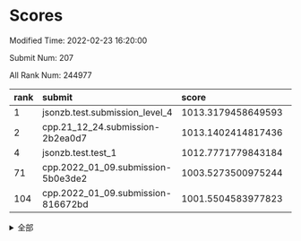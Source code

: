 # Scores

Modified Time: 2022-02-23 16:20:00

Submit Num: 207

All Rank Num: 244977

| rank |               submit               |       score        |       sigma        | pk_num |
| :--- | :--------------------------------- | :----------------- | :----------------- | :----- |
| 1    | jsonzb.test.submission_level_4     | 1013.3179458649593 | 0.7981133608263026 | 4736   |
| 2    | cpp.21_12_24.submission-2b2ea0d7   | 1013.1402414817436 | 0.7966746091076271 | 4731   |
| 4    | jsonzb.test.test_1                 | 1012.7771779843184 | 0.7956209519956083 | 4734   |
| 71   | cpp.2022_01_09.submission-5b0e3de2 | 1003.5273500975244 | 0.709832242685366  | 4728   |
| 104  | cpp.2022_01_09.submission-816672bd | 1001.5504583977823 | 0.7135047065171639 | 4729   |


<details>
<summary>全部</summary>

| rank |                 submit                 |       score        |       sigma        | pk_num |
| :--- | :------------------------------------- | :----------------- | :----------------- | :----- |
| 1    | jsonzb.test.submission_level_4         | 1013.3179458649593 | 0.7981133608263026 | 4736   |
| 2    | cpp.21_12_24.submission-2b2ea0d7       | 1013.1402414817436 | 0.7966746091076271 | 4731   |
| 3    | gobigger.level_3.submission_level_3_8  | 1012.7772551470684 | 0.7923928631835779 | 4739   |
| 4    | jsonzb.test.test_1                     | 1012.7771779843184 | 0.7956209519956083 | 4734   |
| 5    | gobigger.level_3.submission_level_3_11 | 1011.8085083778849 | 0.8024328381650103 | 4736   |
| 6    | gobigger.level_3.submission_level_3_39 | 1011.5209076956108 | 0.7513972684359831 | 4732   |
| 7    | gobigger.level_3.submission_level_3_32 | 1011.1106096116899 | 0.7579052137090415 | 4726   |
| 8    | gobigger.level_3.submission_level_3_37 | 1011.0074746917593 | 0.8016633256315632 | 4729   |
| 9    | gobigger.level_3.submission_level_3_24 | 1010.9366060926561 | 0.7530883205458815 | 4732   |
| 10   | gobigger.level_3.submission_level_3_25 | 1010.8188863756349 | 0.777708359771148  | 4733   |
| 11   | gobigger.level_3.submission_level_3_14 | 1010.7918735124853 | 0.7704490289189607 | 4739   |
| 12   | gobigger.level_3.submission_level_3_2  | 1010.7710749313695 | 0.7616447101358819 | 4729   |
| 13   | gobigger.level_3.submission_level_3_21 | 1010.6240420159173 | 0.7689262985907017 | 4734   |
| 14   | gobigger.level_3.submission_level_3_34 | 1010.5807932531707 | 0.7839905386464061 | 4733   |
| 15   | gobigger.level_3.submission_level_3_48 | 1010.5720956199879 | 0.7812713327642473 | 4738   |
| 16   | gobigger.level_3.submission_level_3_16 | 1010.4584017903219 | 0.7561971246834369 | 4732   |
| 17   | gobigger.level_3.submission_level_3_0  | 1010.4581412430717 | 0.7618179351882852 | 4737   |
| 18   | gobigger.level_3.submission_level_3_5  | 1010.4190998748566 | 0.7777506246285015 | 4736   |
| 19   | gobigger.level_3.submission_level_3_41 | 1010.3523005809233 | 0.7473706964900186 | 4734   |
| 20   | gobigger.level_3.submission_level_3_36 | 1010.2933163903991 | 0.7580658675552644 | 4734   |
| 21   | gobigger.level_3.submission_level_3_26 | 1010.2692248322326 | 0.7662848002767547 | 4736   |
| 22   | gobigger.level_3.submission_level_3_3  | 1010.2577459434776 | 0.7446542137042179 | 4733   |
| 23   | gobigger.level_3.submission_level_3_22 | 1010.2079144560971 | 0.76797233587186   | 4739   |
| 24   | gobigger.level_3.submission_level_3_20 | 1010.1712130204824 | 0.7633187557440578 | 4726   |
| 25   | gobigger.level_3.submission_level_3_42 | 1010.1131493384306 | 0.7456415048104609 | 4733   |
| 26   | gobigger.level_3.submission_level_3_30 | 1010.0614506084771 | 0.7771009584310944 | 4731   |
| 27   | gobigger.level_3.submission_level_3_27 | 1009.9777570705079 | 0.773280244287399  | 4734   |
| 28   | gobigger.level_3.submission_level_3_17 | 1009.9568084861462 | 0.7730626638153668 | 4734   |
| 29   | gobigger.level_3.submission_level_3_9  | 1009.9537060995019 | 0.74401416855968   | 4735   |
| 30   | gobigger.level_3.submission_level_3_1  | 1009.8739458088725 | 0.7595818829455482 | 4735   |
| 31   | gobigger.level_3.submission_level_3_23 | 1009.8342333027886 | 0.7526484474803353 | 4732   |
| 32   | gobigger.level_3.submission_level_3_15 | 1009.7881032398043 | 0.7516370277246094 | 4732   |
| 33   | gobigger.level_3.submission_level_3_4  | 1009.7687573239679 | 0.7387354302084022 | 4728   |
| 34   | gobigger.level_3.submission_level_3_44 | 1009.7497731023622 | 0.7636722591101822 | 4737   |
| 35   | gobigger.level_3.submission_level_3_35 | 1009.7036763090921 | 0.7629076962837726 | 4737   |
| 36   | gobigger.level_3.submission_level_3_49 | 1009.5527813619232 | 0.7462964240484115 | 4732   |
| 37   | gobigger.level_3.submission_level_3_6  | 1009.5067619243499 | 0.7808430790814942 | 4737   |
| 38   | gobigger.level_3.submission_level_3_7  | 1009.5015875831242 | 0.7471345377984513 | 4733   |
| 39   | gobigger.level_3.submission_level_3_10 | 1009.4992354872796 | 0.7498385905321624 | 4734   |
| 40   | gobigger.level_3.submission_level_3_18 | 1009.487237254768  | 0.7593780866123812 | 4733   |
| 41   | gobigger.level_3.submission_level_3_33 | 1009.4628703540625 | 0.7385276080329534 | 4736   |
| 42   | gobigger.level_3.submission_level_3_13 | 1009.4299938754889 | 0.7599720738432174 | 4735   |
| 43   | gobigger.level_3.submission_level_3_45 | 1009.4187915975482 | 0.7383343457557119 | 4735   |
| 44   | gobigger.level_3.submission_level_3_43 | 1009.3214251728571 | 0.7510320290269591 | 4730   |
| 45   | gobigger.level_3.submission_level_3_47 | 1009.3097178385872 | 0.7641845649361334 | 4731   |
| 46   | gobigger.level_3.submission_level_3_19 | 1009.0567705621467 | 0.7492056920543578 | 4738   |
| 47   | gobigger.level_3.submission_level_3_38 | 1008.8524927111963 | 0.7757045968727369 | 4736   |
| 48   | gobigger.level_3.submission_level_3_31 | 1008.7461912818295 | 0.7494927849281635 | 4737   |
| 49   | gobigger.level_3.submission_level_3_46 | 1008.7429428397267 | 0.7453656722907722 | 4729   |
| 50   | gobigger.level_3.submission_level_3_40 | 1008.717616026736  | 0.7559576897067439 | 4734   |
| 51   | gobigger.level_3.submission_level_3_29 | 1008.4913266931864 | 0.7436087627893133 | 4733   |
| 52   | gobigger.level_3.submission_level_3_12 | 1008.2481006487865 | 0.7482514291448935 | 4733   |
| 53   | gobigger.level_3.submission_level_3_28 | 1007.8556192652251 | 0.7383573464065265 | 4734   |
| 54   | gobigger.level_1.submission_level_1_13 | 1005.0818352245169 | 0.717002644997315  | 4733   |
| 55   | gobigger.level_1.submission_level_1_32 | 1004.4121213219019 | 0.7181107429585498 | 4731   |
| 56   | gobigger.level_1.submission_level_1_29 | 1004.1739600082751 | 0.7291778539206168 | 4735   |
| 57   | gobigger.level_1.submission_level_1_28 | 1004.168063095943  | 0.7226280226948576 | 4737   |
| 58   | gobigger.level_1.submission_level_1_26 | 1004.1339266994584 | 0.715599976421469  | 4731   |
| 59   | gobigger.level_1.submission_level_1_23 | 1004.0906655582057 | 0.7266684841542266 | 4731   |
| 60   | gobigger.level_1.submission_level_1_27 | 1004.0561220875    | 0.7171484390768049 | 4723   |
| 61   | gobigger.level_1.submission_level_1_33 | 1003.9880460216631 | 0.7182815570208316 | 4738   |
| 62   | gobigger.level_1.submission_level_1_5  | 1003.8627416749016 | 0.7248058102070525 | 4733   |
| 63   | gobigger.level_1.submission_level_1_0  | 1003.8061099887628 | 0.7138241374503891 | 4731   |
| 64   | gobigger.level_1.submission_level_1_25 | 1003.724955299048  | 0.7064147548439371 | 4735   |
| 65   | gobigger.level_1.submission_level_1_2  | 1003.6613803913757 | 0.7264762826039216 | 4734   |
| 66   | gobigger.level_1.submission_level_1_20 | 1003.6088654436779 | 0.7308184401061301 | 4741   |
| 67   | gobigger.level_1.submission_level_1_44 | 1003.5799729350215 | 0.7188738489530075 | 4736   |
| 68   | gobigger.level_1.submission_level_1_46 | 1003.558027446646  | 0.7201372438729169 | 4737   |
| 69   | gobigger.level_1.submission_level_1_4  | 1003.5528804689659 | 0.7130489037972805 | 4733   |
| 70   | gobigger.level_1.submission_level_1_41 | 1003.5485361861092 | 0.7237133464502848 | 4736   |
| 71   | cpp.2022_01_09.submission-5b0e3de2     | 1003.5273500975244 | 0.709832242685366  | 4728   |
| 72   | gobigger.level_1.submission_level_1_24 | 1003.5202735236569 | 0.7231664177739993 | 4732   |
| 73   | gobigger.level_1.submission_level_1_3  | 1003.4553431107115 | 0.7204875124713336 | 4737   |
| 74   | gobigger.level_1.submission_level_1_47 | 1003.3830033155701 | 0.715881059576663  | 4734   |
| 75   | gobigger.level_1.submission_level_1_43 | 1003.3596255093001 | 0.7154392845748603 | 4732   |
| 76   | gobigger.level_1.submission_level_1_7  | 1003.342063959995  | 0.7171042036225826 | 4727   |
| 77   | gobigger.level_1.submission_level_1_48 | 1003.2225860455131 | 0.7117510912128182 | 4736   |
| 78   | gobigger.level_1.submission_level_1_1  | 1003.184341098733  | 0.7136726152157441 | 4733   |
| 79   | gobigger.level_1.submission_level_1_11 | 1003.1612338746513 | 0.7081990735032687 | 4736   |
| 80   | gobigger.level_1.submission_level_1_6  | 1003.1232226449822 | 0.7191147787300112 | 4736   |
| 81   | gobigger.level_1.submission_level_1_12 | 1003.0951370061506 | 0.7256098010385514 | 4730   |
| 82   | gobigger.level_1.submission_level_1_36 | 1003.0828628016011 | 0.712376129685998  | 4735   |
| 83   | gobigger.level_1.submission_level_1_15 | 1003.0677227341332 | 0.7126023219009883 | 4734   |
| 84   | gobigger.level_1.submission_level_1_14 | 1003.0016844325733 | 0.7134255422662429 | 4736   |
| 85   | gobigger.level_1.submission_level_1_16 | 1003.0012106251862 | 0.7035706832548673 | 4733   |
| 86   | gobigger.level_1.submission_level_1_22 | 1002.9890885142655 | 0.7175023948175591 | 4737   |
| 87   | gobigger.level_1.submission_level_1_38 | 1002.9219179984763 | 0.7083491215637623 | 4737   |
| 88   | gobigger.level_1.submission_level_1_8  | 1002.7626891494863 | 0.7161814963601532 | 4737   |
| 89   | gobigger.level_1.submission_level_1_19 | 1002.7421101825931 | 0.7105790283074496 | 4730   |
| 90   | gobigger.level_1.submission_level_1_34 | 1002.7262526199252 | 0.7127509669145418 | 4736   |
| 91   | gobigger.level_1.submission_level_1_45 | 1002.7243511279926 | 0.7176987228384134 | 4729   |
| 92   | gobigger.level_1.submission_level_1_39 | 1002.7029852212223 | 0.7164007615999912 | 4731   |
| 93   | gobigger.level_1.submission_level_1_31 | 1002.6477573257508 | 0.7140445063591716 | 4729   |
| 94   | gobigger.level_1.submission_level_1_37 | 1002.6184900482305 | 0.7134048304586104 | 4733   |
| 95   | gobigger.level_1.submission_level_1_49 | 1002.5330648479495 | 0.7145971267802839 | 4728   |
| 96   | gobigger.level_1.submission_level_1_10 | 1002.473774308955  | 0.7090918479948602 | 4735   |
| 97   | gobigger.level_1.submission_level_1_21 | 1002.4700145021146 | 0.7129200478952031 | 4735   |
| 98   | gobigger.level_1.submission_level_1_18 | 1002.3825608069252 | 0.7124412363065243 | 4733   |
| 99   | gobigger.level_1.submission_level_1_30 | 1002.3253016425788 | 0.7147738127704816 | 4735   |
| 100  | gobigger.level_1.submission_level_1_42 | 1002.1454032192609 | 0.7087209479830566 | 4735   |
| 101  | gobigger.level_1.submission_level_1_35 | 1002.0650217271833 | 0.7131510567364345 | 4734   |
| 102  | gobigger.level_1.submission_level_1_40 | 1001.8435534866676 | 0.7144842841788176 | 4737   |
| 103  | gobigger.level_1.submission_level_1_9  | 1001.7912060297887 | 0.7118274531942185 | 4739   |
| 104  | cpp.2022_01_09.submission-816672bd     | 1001.5504583977823 | 0.7135047065171639 | 4729   |
| 105  | gobigger.level_1.submission_level_1_17 | 1001.3399945485322 | 0.715977648340429  | 4734   |
| 106  | gobigger.random.submission_random_12   | 997.4839399393584  | 0.7098908799300037 | 4731   |
| 107  | gobigger.random.submission_random_14   | 997.3340298920587  | 0.7059897958086304 | 4730   |
| 108  | gobigger.random.submission_random_38   | 997.148066826052   | 0.7128049277260191 | 4734   |
| 109  | gobigger.random.submission_random_41   | 997.0112469472207  | 0.7155005490156185 | 4737   |
| 110  | gobigger.random.submission_random_2    | 996.974560580295   | 0.7003231093463116 | 4735   |
| 111  | gobigger.random.submission_random_11   | 996.847778358572   | 0.7009520775626801 | 4734   |
| 112  | gobigger.random.submission_random_19   | 996.7113868894414  | 0.6983289592305356 | 4733   |
| 113  | gobigger.random.submission_random_7    | 996.7035525752656  | 0.7120983920041039 | 4737   |
| 114  | gobigger.random.submission_random_22   | 996.6643580261593  | 0.7097647681788808 | 4736   |
| 115  | gobigger.random.submission_random_6    | 996.6474280348314  | 0.7128405309576757 | 4735   |
| 116  | gobigger.random.submission_random_42   | 996.5477181469984  | 0.706504950215028  | 4734   |
| 117  | gobigger.random.submission_random_27   | 996.5452778525071  | 0.7111692071318848 | 4735   |
| 118  | gobigger.random.submission_random_36   | 996.4347812351314  | 0.7154213024550558 | 4736   |
| 119  | gobigger.random.submission_random_32   | 996.3112628821106  | 0.7030110940138836 | 4732   |
| 120  | gobigger.random.submission_random_46   | 996.2677986364629  | 0.7150487349756396 | 4734   |
| 121  | gobigger.random.submission_random_17   | 996.2647859184209  | 0.7094651495509361 | 4737   |
| 122  | gobigger.random.submission_random_37   | 996.212801367927   | 0.703749015602405  | 4739   |
| 123  | gobigger.random.submission_random_44   | 996.2104149950982  | 0.7127948511314797 | 4736   |
| 124  | gobigger.random.submission_random_25   | 996.142193718368   | 0.7196521485881664 | 4734   |
| 125  | gobigger.random.submission_random_47   | 996.1147613688784  | 0.7033682518321763 | 4733   |
| 126  | gobigger.random.submission_random_24   | 996.0870501467092  | 0.709592477840631  | 4735   |
| 127  | gobigger.random.submission_random_45   | 996.086571415877   | 0.7118390154616754 | 4734   |
| 128  | gobigger.random.submission_random_16   | 996.0747201561061  | 0.7010558645486281 | 4739   |
| 129  | gobigger.random.submission_random_23   | 996.0224504171282  | 0.7093744591232404 | 4738   |
| 130  | gobigger.random.submission_random_40   | 995.9165919854535  | 0.7131339653206518 | 4732   |
| 131  | gobigger.random.submission_random_8    | 995.9108359198935  | 0.7210693376863252 | 4732   |
| 132  | gobigger.random.submission_random_29   | 995.8805739276481  | 0.69948430389459   | 4737   |
| 133  | gobigger.random.submission_random_4    | 995.8795252430195  | 0.7233136244085208 | 4734   |
| 134  | gobigger.random.submission_random_43   | 995.8584143294678  | 0.718900873487839  | 4735   |
| 135  | gobigger.random.submission_random_34   | 995.8353013878076  | 0.7143247208092093 | 4733   |
| 136  | gobigger.random.submission_random_0    | 995.833084388131   | 0.7271040136013902 | 4733   |
| 137  | gobigger.random.submission_random_1    | 995.818898875724   | 0.7170139412791949 | 4737   |
| 138  | gobigger.random.submission_random_10   | 995.8103726567774  | 0.7177030971730091 | 4737   |
| 139  | gobigger.random.submission_random_30   | 995.7201383184299  | 0.7112698444774437 | 4732   |
| 140  | gobigger.random.submission_random_39   | 995.5759264988659  | 0.7053229234348695 | 4733   |
| 141  | gobigger.random.submission_random_28   | 995.5622597305336  | 0.714838506072066  | 4735   |
| 142  | gobigger.random.submission_random_5    | 995.4401184390273  | 0.708666544171313  | 4736   |
| 143  | gobigger.random.submission_random_9    | 995.4303237143305  | 0.7047949730275956 | 4733   |
| 144  | gobigger.random.submission_random_3    | 995.4291886898505  | 0.7147182882751306 | 4735   |
| 145  | gobigger.random.submission_random_21   | 995.4164106990926  | 0.7128336587693374 | 4734   |
| 146  | gobigger.random.submission_random_15   | 995.4037634759527  | 0.7113597827359326 | 4739   |
| 147  | gobigger.random.submission_random_13   | 995.3136439307294  | 0.7138364783069651 | 4730   |
| 148  | gobigger.random.submission_random_31   | 995.2422000838785  | 0.6960655718324336 | 4737   |
| 149  | gobigger.random.submission_random_48   | 995.1445764043975  | 0.7078892571881575 | 4730   |
| 150  | gobigger.random.submission_random_33   | 995.1071655224158  | 0.7028046962080226 | 4735   |
| 151  | gobigger.random.submission_random_49   | 994.752410537338   | 0.7085135521785242 | 4737   |
| 152  | gobigger.random.submission_random_18   | 994.7189085324321  | 0.7253914730978988 | 4736   |
| 153  | gobigger.random.submission_random_35   | 994.6027717829454  | 0.7239255275254307 | 4733   |
| 154  | gobigger.level_2.submission_level_2_37 | 994.1896213646247  | 0.7321185465881972 | 4737   |
| 155  | gobigger.random.submission_random_26   | 994.1119185237914  | 0.7270491976276767 | 4732   |
| 156  | gobigger.level_2.submission_level_2_14 | 993.880007097641   | 0.7271215861911797 | 4732   |
| 157  | gobigger.level_2.submission_level_2_21 | 993.7836464516536  | 0.748427783409876  | 4733   |
| 158  | gobigger.level_2.submission_level_2_22 | 993.7450901998267  | 0.7326808793211226 | 4736   |
| 159  | gobigger.level_2.submission_level_2_4  | 993.6185435585927  | 0.7304197917187222 | 4731   |
| 160  | gobigger.level_2.submission_level_2_44 | 993.5970096783742  | 0.7211091363864388 | 4737   |
| 161  | gobigger.random.submission_random_20   | 993.5603225287273  | 0.7126173461434342 | 4731   |
| 162  | gobigger.level_2.submission_level_2_9  | 993.4523069676058  | 0.7329572923559718 | 4733   |
| 163  | gobigger.level_2.submission_level_2_27 | 993.2954769240716  | 0.7395719593946858 | 4735   |
| 164  | gobigger.level_2.submission_level_2_47 | 993.1597336890741  | 0.7388269514046635 | 4734   |
| 165  | gobigger.level_2.submission_level_2_0  | 993.1547080836427  | 0.746164439703785  | 4737   |
| 166  | gobigger.level_2.submission_level_2_25 | 993.124032605298   | 0.7459861093826682 | 4733   |
| 167  | gobigger.level_2.submission_level_2_32 | 993.066878519471   | 0.7181404186445219 | 4731   |
| 168  | gobigger.level_2.submission_level_2_29 | 992.9190702924375  | 0.7330041865143327 | 4734   |
| 169  | gobigger.level_2.submission_level_2_15 | 992.8824188738903  | 0.7461043021408599 | 4733   |
| 170  | gobigger.level_2.submission_level_2_36 | 992.8489198939525  | 0.7304059117450777 | 4735   |
| 171  | gobigger.level_2.submission_level_2_48 | 992.8221946252278  | 0.7284610329718508 | 4731   |
| 172  | gobigger.level_2.submission_level_2_41 | 992.7883647998227  | 0.7324478262462667 | 4731   |
| 173  | gobigger.level_2.submission_level_2_13 | 992.5948528100132  | 0.7353612563660473 | 4734   |
| 174  | gobigger.level_2.submission_level_2_12 | 992.5813001557624  | 0.7434901284088447 | 4729   |
| 175  | gobigger.level_2.submission_level_2_43 | 992.5785586520398  | 0.7329201508330531 | 4735   |
| 176  | gobigger.level_2.submission_level_2_10 | 992.5469198750758  | 0.7384705057135196 | 4735   |
| 177  | gobigger.level_2.submission_level_2_1  | 992.4801970095986  | 0.7285180336731253 | 4734   |
| 178  | gobigger.level_2.submission_level_2_23 | 992.4042086144511  | 0.7424071570409825 | 4733   |
| 179  | gobigger.level_2.submission_level_2_16 | 992.360283454062   | 0.72288235716782   | 4734   |
| 180  | gobigger.level_2.submission_level_2_42 | 992.2372662266372  | 0.7481287836333945 | 4734   |
| 181  | gobigger.level_2.submission_level_2_6  | 992.2281676114651  | 0.725353026418307  | 4738   |
| 182  | gobigger.level_2.submission_level_2_3  | 992.1700185377565  | 0.7489109144549415 | 4734   |
| 183  | gobigger.level_2.submission_level_2_31 | 992.1680007440663  | 0.7410201243486111 | 4731   |
| 184  | gobigger.level_2.submission_level_2_45 | 992.0611238042446  | 0.7416069374667971 | 4730   |
| 185  | gobigger.level_2.submission_level_2_35 | 992.0207604865235  | 0.7348077076844226 | 4736   |
| 186  | gobigger.level_2.submission_level_2_33 | 992.0147170527844  | 0.7489668553153606 | 4734   |
| 187  | gobigger.level_2.submission_level_2_24 | 991.9735667672867  | 0.7611744774468503 | 4739   |
| 188  | gobigger.level_2.submission_level_2_34 | 991.9677508483228  | 0.7292394024191154 | 4744   |
| 189  | gobigger.level_2.submission_level_2_49 | 991.962888142772   | 0.7573374149670898 | 4729   |
| 190  | gobigger.level_2.submission_level_2_7  | 991.9510307813375  | 0.7353688162584108 | 4740   |
| 191  | gobigger.level_2.submission_level_2_5  | 991.9002613593212  | 0.7346415578548108 | 4734   |
| 192  | gobigger.level_2.submission_level_2_26 | 991.6609480937243  | 0.7728226514920006 | 4732   |
| 193  | gobigger.level_2.submission_level_2_11 | 991.641086517155   | 0.7402683509541667 | 4736   |
| 194  | gobigger.level_2.submission_level_2_46 | 991.6281733779385  | 0.7692555736444449 | 4735   |
| 195  | gobigger.level_2.submission_level_2_38 | 991.6263899655513  | 0.7425016887478327 | 4730   |
| 196  | gobigger.level_2.submission_level_2_8  | 991.6076644279773  | 0.7513626287084525 | 4732   |
| 197  | gobigger.level_2.submission_level_2_18 | 991.541131935553   | 0.7531853621200345 | 4738   |
| 198  | gobigger.level_2.submission_level_2_19 | 991.4954812969196  | 0.7307478412330756 | 4733   |
| 199  | gobigger.level_2.submission_level_2_28 | 991.4716833598773  | 0.758126111787845  | 4731   |
| 200  | gobigger.level_2.submission_level_2_17 | 991.4597283443358  | 0.7488950239227833 | 4728   |
| 201  | gobigger.level_2.submission_level_2_20 | 991.2899504600787  | 0.7610226085253942 | 4732   |
| 202  | gobigger.level_2.submission_level_2_40 | 991.1334552040719  | 0.7631498931394217 | 4735   |
| 203  | gobigger.level_2.submission_level_2_2  | 990.8044189997739  | 0.7718832333059973 | 4733   |
| 204  | gobigger.level_2.submission_level_2_30 | 990.5599825034893  | 0.7665737895997766 | 4732   |
| 205  | gobigger.level_2.submission_level_2_39 | 990.5460581003017  | 0.7700189214660182 | 4732   |
| 206  | gobigger.none.submission_none_1        | 977.7379289313014  | 1.3724230959132198 | 4732   |
| 207  | gobigger.none.submission_none_0        | 976.9689688034716  | 1.337984464413258  | 4731   |

</details>